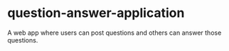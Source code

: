 # question-answer-application
A web app where users can post questions and others can answer those questions.
